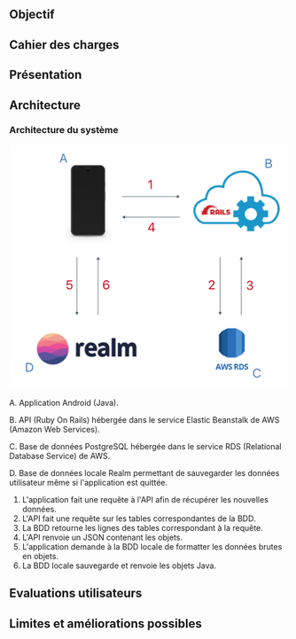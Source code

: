 ## Objectif

## Cahier des charges

## Présentation

## Architecture

### Architecture du système

![Alt text](https://raw.githubusercontent.com/Keylight-Android/Keylight-Android.github.io/master/system_architecture.png "Architecture du système")


A. Application Android (Java).

B. API (Ruby On Rails) hébergée dans le service Elastic Beanstalk de AWS (Amazon Web Services).

C. Base de données PostgreSQL hébergée dans le service RDS (Relational Database Service) de AWS.

D. Base de données locale Realm permettant de sauvegarder les données utilisateur même si l'application est quittée.


1. L'application fait une requête à l'API afin de récupérer les nouvelles données.
2. L'API fait une requête sur les tables correspondantes de la BDD.
3. La BDD retourne les lignes des tables correspondant à la requête.
4. L'API renvoie un JSON contenant les objets.
5. L'application demande à la BDD locale de formatter les données brutes en objets.
6. La BDD locale sauvegarde et renvoie les objets Java.

## Evaluations utilisateurs

## Limites et améliorations possibles